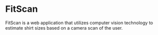 # FitScan
FitScan is a web application that utilizes computer vision technology to estimate shirt sizes based on a camera scan of the user.
